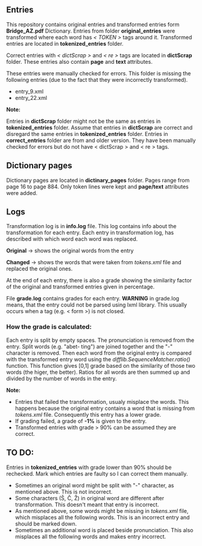 ## Entries
This repository contains original entries and transformed entries form **Bridge_AZ.pdf** Dictionary.
Entries from folder **original_entries** were transformed where each word has *< TOKEN >* tags around it.
Transformed entries are located in **tokenized_entries** folder.

Correct entries with *< dictScrap >* and *< re >* tags are located in **dictScrap** folder.
These entries also contain **page** and **text** attributes.


These entries were manually checked for errors.
This folder is missing the following entries (due to the fact that they were incorrectly transformed).
- entry_9.xml
- entry_22.xml

**Note:**

Entries in **dictScrap** folder might not be the same as entries in **tokenized_entries** folder.
Assume that entries in **dictScrap** are correct and disregard the same entries in **tokenized_entries** folder.
Entries in **correct_entries** folder are from and older version. They have been manually checked for errors but do not
have < dictScrap > and < re > tags.

## Dictionary pages
Dictionary pages are located in **dictinary_pages** folder.
Pages range from page 16 to page 884.
Only token lines were kept and **page/text** attributes were added. 

## Logs

Transformation log is in **info.log** file. This log contains info about the transformation for each entry.
Each entry in transformation log, has described with which word each word was replaced.

**Original** -> shows the original words from the entry

**Changed** -> shows the words that were taken from *tokens.xml* file and replaced the original ones.

At the end of each entry, there is also a grade showing the similarity factor of the original and transformed entries given in percentage.

File **grade.log** contains grades for each entry.
**WARNING** in grade.log means, that the entry could not be parsed using lxml library. This usually occurs when a tag (e.g. < form >) is not closed.


### How the grade is calculated:

Each entry is split by empty spaces. The pronunciation is removed from the entry. Split words (e.g. "abet- ting")
are joined together and the "-" character is removed. Then each word from the original entry is compared with
the transformed entry word using the *difflib.SequenceMatcher.ratio()* function. This function gives [0,1] grade based
on the similarity of those two words (the higer, the better). Ratios for all words are then summed up and divided
by the number of words in the entry.

**Note:**
- Entries that failed the transformation, usualy misplace the words. This happens because the original entry contains
a word that is missing from *tokens.xml* file. Consequently this entry has a lower grade.
- If grading failed, a grade of **-1%** is given to the entry.
- Transformed entries with grade > 90% can be assumed they are correct.

## TO DO:
Entries in **tokenized_entries** with grade lower than 90% should be rechecked.
Mark which entries are faulty so I can correct them manually.

- Sometimes an original word might be split with "-" character, as mentioned above. This is not incorrect.
- Some characters (Š, Č, Ž) in original word are different after transformation. This doesn't meant that entry is incorrect.
- As mentioned above, some words might be missing in *tokens.xml* file, which misplaces all the following words. This is an
incorrect entry and should be marked down.
- Sometimes an additional word is placed beside pronunciation. This also misplaces all the following words and makes entry incorrect.

